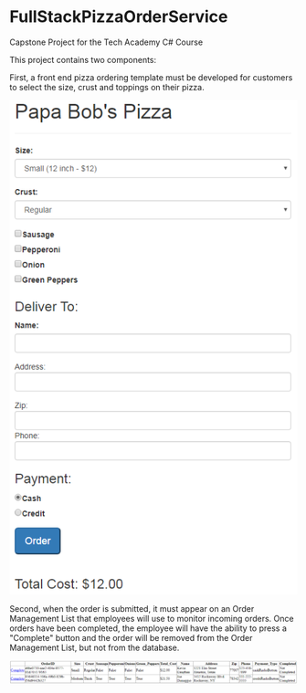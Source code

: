# FullStackPizzaOrderService
Capstone Project for the Tech Academy C# Course

This project contains two components:

First, a front end pizza ordering template must be developed for customers to select the size, crust and toppings on their pizza.

![alt text](https://github.com/kgaughan1/C_Sharp/blob/master/Showcase_Projects/Full_Stack_Pizza_Order_Website/pics/PizzaOrderTemplate.PNG?raw=true)


Second, when the order is submitted, it must appear on an Order Management List that employees will use to monitor incoming orders.  Once orders have been completed, the employee will have the ability to press a "Complete" button and the order will be removed from the Order Management List, but not from the database.

![alt text](https://github.com/kgaughan1/C_Sharp/blob/master/Showcase_Projects/FullStackPizzaOrderWebsite/pics/EmployeePage.PNG?raw=true)


